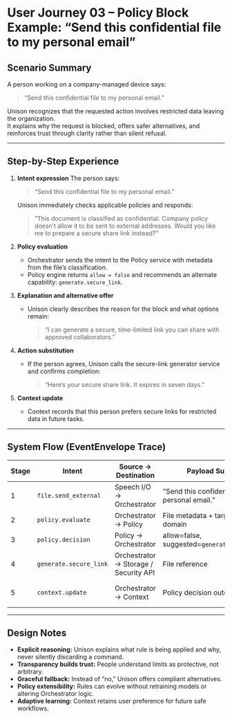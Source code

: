 # User Journey 03 – Policy Block Example: “Send this confidential file to my personal email”

## Scenario Summary
A person working on a company-managed device says:  
> “Send this confidential file to my personal email.”  

Unison recognizes that the requested action involves restricted data leaving the organization.  
It explains why the request is blocked, offers safer alternatives, and reinforces trust through clarity rather than silent refusal.

---

## Step-by-Step Experience

1. **Intent expression**
   The person says:  
   > “Send this confidential file to my personal email.”  

   Unison immediately checks applicable policies and responds:  
   > “This document is classified as confidential. Company policy doesn’t allow it to be sent to external addresses. Would you like me to prepare a secure share link instead?”  

2. **Policy evaluation**
   - Orchestrator sends the intent to the Policy service with metadata from the file’s classification.  
   - Policy engine returns `allow = false` and recommends an alternate capability: `generate.secure_link`.  

3. **Explanation and alternative offer**
   - Unison clearly describes the reason for the block and what options remain:  
     > “I can generate a secure, time-limited link you can share with approved collaborators.”  

4. **Action substitution**
   - If the person agrees, Unison calls the secure-link generator service and confirms completion:  
     > “Here’s your secure share link. It expires in seven days.”  

5. **Context update**
   - Context records that this person prefers secure links for restricted data in future tasks.

---

## System Flow (EventEnvelope Trace)

| Stage | Intent | Source → Destination | Payload Summary | Notes |
|--------|---------|----------------------|-----------------|-------|
| 1 | `file.send_external` | Speech I/O → Orchestrator | “Send this confidential file to my personal email.” | Trigger |
| 2 | `policy.evaluate` | Orchestrator → Policy | File metadata + target email domain | Block evaluation |
| 3 | `policy.decision` | Policy → Orchestrator | allow=false, suggested=`generate.secure_link` | Alternate route |
| 4 | `generate.secure_link` | Orchestrator → Storage / Security API | File reference | Safe substitution |
| 5 | `context.update` | Orchestrator → Context | Policy decision outcome | Improves future handling |

---

## Design Notes

- **Explicit reasoning:** Unison explains what rule is being applied and why, never silently discarding a command.  
- **Transparency builds trust:** People understand limits as protective, not arbitrary.  
- **Graceful fallback:** Instead of “no,” Unison offers compliant alternatives.  
- **Policy extensibility:** Rules can evolve without retraining models or altering Orchestrator logic.  
- **Adaptive learning:** Context retains user preference for future safe workflows.
